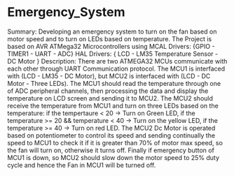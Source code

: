 # Emergency_System
Summary: Developing an emergency system to turn on the fan based on motor speed and to turn on LEDs based on temperature. The Project is based on AVR ATMega32 Microcontrollers using MCAL Drivers: {GPIO - TIMER1 - UART - ADC} HAL Drivers: { LCD - LM35 Temperature Sensor - DC Motor }
Description: 
There are two ATMEGA32 MCUs communicate with each other through UART Communication protocol. The MCU1 is interfaced with (LCD - LM35 - DC Motor), but MCU2 is interfaced with (LCD - DC Motor - Three LEDs). 
The MCU1 should read the temperature through one of ADC peripheral channels, then processing the data and display the temperature on LCD screen and sending it to MCU2. 
The MCU2 should receive the temperature from MCU1 and turn on three LEDs based on the temperature:
if the tempertaure < 20 -> Turn on Green LED, if the temperature >= 20 && temperature < 40 -> Turn on the yellow LED, if the temperature >= 40 -> Turn on red LED. 
The MCU2 Dc Motor is operated based on potentiometer to control its speed and sending continually the speed to MCU1 to check it if it is greater than 70% of motor max speed, so the fan will turn on, otherwise it turns off. 
Finally if emergency button of MCU1 is down, so MCU2 should slow down the motor speed to 25% duty cycle and hence the Fan in MCU1 will be turned off. 
